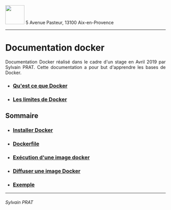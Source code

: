 <img style="height: 60px;" src="http://www.lpl-aix.fr/wp-content/uploads/2018/04/LPL_240_180.jpg" />
5 Avenue Pasteur, 13100 Aix-en-Provence

***

# Documentation docker

<p style='text-align: justify'>
Documentation Docker réalisé dans le cadre d'un stage en Avril 2019 par Sylvain PRAT. Cette documentation a pour but d'apprendre les bases de Docker.
</p>


- ### <a href="https://github.com/sylvain-prat/DocDocker/blob/master/Explication/QuestcequeDocker.md">Qu'est ce que Docker</a>

- ### <a href="https://github.com/sylvain-prat/DocDocker/blob/master/Explication/LimiteDocker.md">Les limites de Docker</a>

## Sommaire

- ### <a href="https://github.com/sylvain-prat/DocDocker/blob/master/Set_up/Installer_Docker.md">Installer Docker</a>

- ### <a href="https://github.com/sylvain-prat/DocDocker/blob/master/Dockerfile/Dockerfile.md">Dockerfile</a>

- ### <a href="https://github.com/sylvain-prat/DocDocker/blob/master/Lancer_une_image_docker/lancement_image_docker.md">Exécution d'une image docker</a>

- ### <a href="https://github.com/sylvain-prat/DocDocker/blob/master/Diffusion_Image_Docker/Diffusion_Image_Docker.md">Diffuser une image Docker</a>

- ### <a href="https://github.com/sylvain-prat/DocDocker/blob/master/Exemple/Exemple.md">Exemple</a>


---
###### Sylvain PRAT
